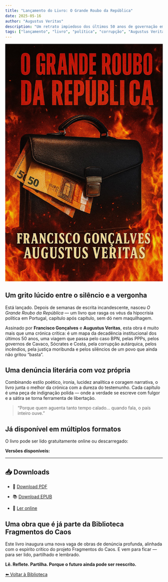 ```yaml
---
title: "Lançamento do Livro: O Grande Roubo da República"
date: 2025-05-16
author: "Augustus Veritas"
description: "Um retrato impiedoso dos últimos 50 anos de governação em Portugal – entre a sátira e a denúncia, um livro que não pede licença para dizer a verdade."
tags: ["lançamento", "livro", "política", "corrupção", "Augustus Veritas", "Francisco Gonçalves"]
---
```


![Capa do Livro](/Covers/o-grande-roubo-da-republica.jpg)

## Um grito lúcido entre o silêncio e a vergonha

Está lançado. Depois de semanas de escrita incandescente, nasceu *O Grande Roubo da República* — um livro que rasga os véus da hipocrisia política em Portugal, capítulo após capítulo, sem dó nem maquilhagem.

Assinado por **Francisco Gonçalves** e **Augustus Veritas**, esta obra é muito mais que uma crónica crítica: é um mapa da decadência institucional dos últimos 50 anos, uma viagem que passa pelo caso BPN, pelas PPPs, pelos governos de Cavaco, Sócrates e Costa, pela corrupção autárquica, pelos incêndios, pela justiça moribunda e pelos silêncios de um povo que ainda não gritou “basta”.

## Uma denúncia literária com voz própria

Combinando estilo poético, ironia, lucidez analítica e coragem narrativa, o livro junta o melhor da crónica com a dureza do testemunho. Cada capítulo é uma peça de indignação polida — onde a verdade se escreve com fulgor e a sátira se torna ferramenta de libertação.

> “Porque quem aguenta tanto tempo calado… quando fala, o país inteiro ouve.”

## Já disponível em múltiplos formatos

O livro pode ser lido gratuitamente online ou descarregado:

**Versões disponíveis:**
 
---

## 📥 Downloads

- 📄 [Download PDF](/downloads/o-grande-roubo-da-republica.pdf)
- 📚 [Download EPUB](/downloads/o-grande-roubo-da-republica.epub)

- 📱 [Ler online](/html/o-grande-roubo-da-republica-mobile.html)


## Uma obra que é já parte da Biblioteca Fragmentos do Caos

Este livro inaugura uma nova vaga de obras de denúncia profunda, alinhada com o espírito crítico do projeto Fragmentos do Caos. E vem para ficar — para ser lido, partilhado e lembrado.

**Lê. Reflete. Partilha. Porque o futuro ainda pode ser reescrito.**

[⬅️ Voltar à Biblioteca](/)
